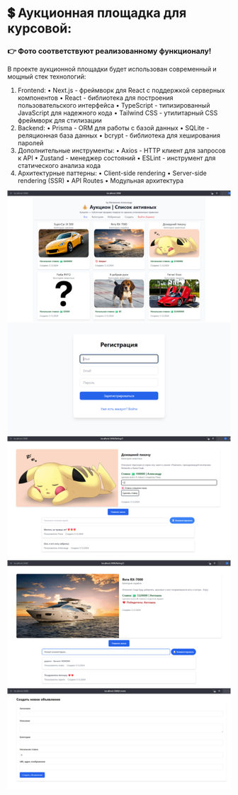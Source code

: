 # 💲 Аукционная площадка для курсовой:
### 👉 Фото соответствуют реализованному функционалу!
В проекте аукционной площадки будет использован современный и мощный стек технологий:
1.	Frontend:
•	Next.js - фреймворк для React с поддержкой серверных компонентов
•	React - библиотека для построения пользовательского интерфейса
•	TypeScript - типизированный JavaScript для надежного кода
•	Tailwind CSS - утилитарный CSS фреймворк для стилизации
2.	Backend:
•	Prisma - ORM для работы с базой данных
•	SQLite - реляционная база данных
•	bcrypt - библиотека для хеширования паролей
3.	Дополнительные инструменты:
•	Axios - HTTP клиент для запросов к API
•	Zustand - менеджер состояний
•	ESLint - инструмент для статического анализа кода
4.	Архитектурные паттерны:
•	Client-side rendering
•	Server-side rendering (SSR)
•	API Routes
•	Модульная архитектура
<img src="1.png">
<img src="2.png">
<img src="5.png">
<img src="6.png">
<img src="3.png">
